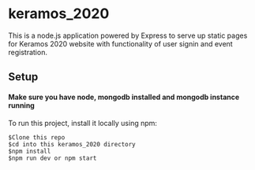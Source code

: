 # keramos_2020
This is a node.js application powered by Express to serve up static pages for Keramos 2020 website with functionality of user signin and event registration.

## Setup
#### Make sure you have node, mongodb installed and mongodb instance running
To run this project, install it locally using npm:
```
$Clone this repo
$cd into this keramos_2020 directory
$npm install
$npm run dev or npm start
```
